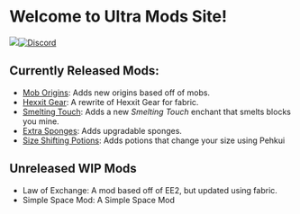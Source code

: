 # Welcome to Ultra Mods Site!
<img src="https://cf.way2muchnoise.eu/author/UltrusBot.svg">[![Discord](https://img.shields.io/discord/778784890560315393.svg?label=&logo=discord&logoColor=ffffff&color=7389D8&labelColor=6A7EC2)](https://discord.gg/wccvdyg5A4)

## Currently Released Mods:
- [Mob Origins](https://www.curseforge.com/minecraft/mc-mods/mob-origins): Adds new origins based off of mobs.
- [Hexxit Gear](https://www.curseforge.com/minecraft/mc-mods/hexxit-gear-fabric): A rewrite of Hexxit Gear for fabric.
- [Smelting Touch](https://www.curseforge.com/minecraft/mc-mods/auto-smelt-enchantment): Adds a new _Smelting Touch_ enchant that smelts blocks you mine.
- [Extra Sponges](https://www.curseforge.com/minecraft/mc-mods/extra-sponges): Adds upgradable sponges.
- [Size Shifting Potions](https://www.curseforge.com/minecraft/mc-mods/size-shifting-potions): Adds potions that change your size using Pehkui


## Unreleased WIP Mods
- Law of Exchange: A mod based off of EE2, but updated using fabric.
- Simple Space Mod: A Simple Space Mod